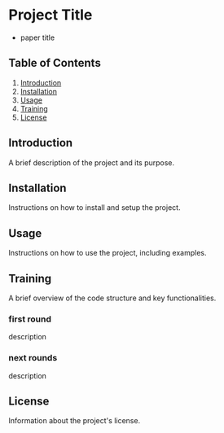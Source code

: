 # Project Title
+ paper title
## Table of Contents
1. [Introduction](#introduction)
2. [Installation](#installation)
3. [Usage](#usage)
4. [Training](#Training)
6. [License](#license)

## Introduction
A brief description of the project and its purpose.

## Installation
Instructions on how to install and setup the project.

## Usage
Instructions on how to use the project, including examples.

## Training 
A brief overview of the code structure and key functionalities.

### first round
description
### next rounds
description

## License
Information about the project's license.
